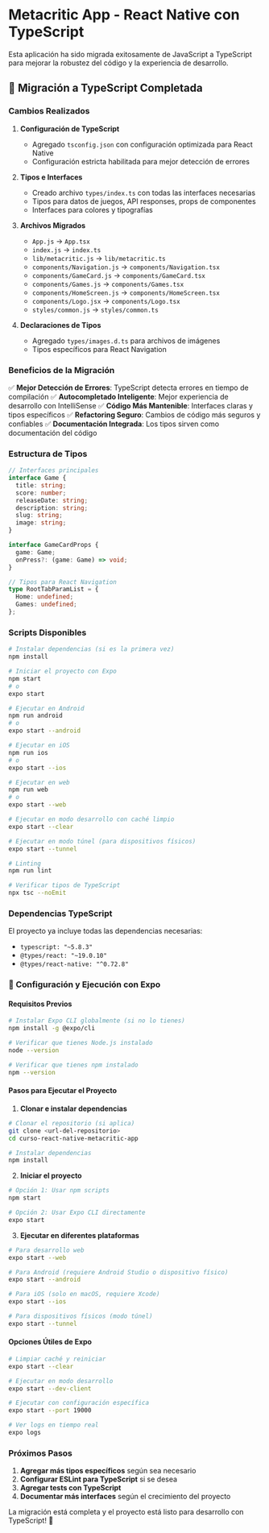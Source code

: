 # Metacritic App - React Native con TypeScript

Esta aplicación ha sido migrada exitosamente de JavaScript a TypeScript para mejorar la robustez del código y la experiencia de desarrollo.

## 🚀 Migración a TypeScript Completada

### Cambios Realizados

1. **Configuración de TypeScript**
   - Agregado `tsconfig.json` con configuración optimizada para React Native
   - Configuración estricta habilitada para mejor detección de errores

2. **Tipos e Interfaces**
   - Creado archivo `types/index.ts` con todas las interfaces necesarias
   - Tipos para datos de juegos, API responses, props de componentes
   - Interfaces para colores y tipografías

3. **Archivos Migrados**
   - `App.js` → `App.tsx`
   - `index.js` → `index.ts`
   - `lib/metacritic.js` → `lib/metacritic.ts`
   - `components/Navigation.js` → `components/Navigation.tsx`
   - `components/GameCard.js` → `components/GameCard.tsx`
   - `components/Games.js` → `components/Games.tsx`
   - `components/HomeScreen.js` → `components/HomeScreen.tsx`
   - `components/Logo.jsx` → `components/Logo.tsx`
   - `styles/common.js` → `styles/common.ts`

4. **Declaraciones de Tipos**
   - Agregado `types/images.d.ts` para archivos de imágenes
   - Tipos específicos para React Navigation

### Beneficios de la Migración

✅ **Mejor Detección de Errores**: TypeScript detecta errores en tiempo de compilación
✅ **Autocompletado Inteligente**: Mejor experiencia de desarrollo con IntelliSense
✅ **Código Más Mantenible**: Interfaces claras y tipos específicos
✅ **Refactoring Seguro**: Cambios de código más seguros y confiables
✅ **Documentación Integrada**: Los tipos sirven como documentación del código

### Estructura de Tipos

```typescript
// Interfaces principales
interface Game {
  title: string;
  score: number;
  releaseDate: string;
  description: string;
  slug: string;
  image: string;
}

interface GameCardProps {
  game: Game;
  onPress?: (game: Game) => void;
}

// Tipos para React Navigation
type RootTabParamList = {
  Home: undefined;
  Games: undefined;
};
```

### Scripts Disponibles

```bash
# Instalar dependencias (si es la primera vez)
npm install

# Iniciar el proyecto con Expo
npm start
# o
expo start

# Ejecutar en Android
npm run android
# o
expo start --android

# Ejecutar en iOS
npm run ios
# o
expo start --ios

# Ejecutar en web
npm run web
# o
expo start --web

# Ejecutar en modo desarrollo con caché limpio
expo start --clear

# Ejecutar en modo túnel (para dispositivos físicos)
expo start --tunnel

# Linting
npm run lint

# Verificar tipos de TypeScript
npx tsc --noEmit
```

### Dependencias TypeScript

El proyecto ya incluye todas las dependencias necesarias:
- `typescript: "~5.8.3"`
- `@types/react: "~19.0.10"`
- `@types/react-native: "^0.72.8"`

### 🚀 Configuración y Ejecución con Expo

#### Requisitos Previos
```bash
# Instalar Expo CLI globalmente (si no lo tienes)
npm install -g @expo/cli

# Verificar que tienes Node.js instalado
node --version

# Verificar que tienes npm instalado
npm --version
```

#### Pasos para Ejecutar el Proyecto

1. **Clonar e instalar dependencias**
```bash
# Clonar el repositorio (si aplica)
git clone <url-del-repositorio>
cd curso-react-native-metacritic-app

# Instalar dependencias
npm install
```

2. **Iniciar el proyecto**
```bash
# Opción 1: Usar npm scripts
npm start

# Opción 2: Usar Expo CLI directamente
expo start
```

3. **Ejecutar en diferentes plataformas**
```bash
# Para desarrollo web
expo start --web

# Para Android (requiere Android Studio o dispositivo físico)
expo start --android

# Para iOS (solo en macOS, requiere Xcode)
expo start --ios

# Para dispositivos físicos (modo túnel)
expo start --tunnel
```

#### Opciones Útiles de Expo

```bash
# Limpiar caché y reiniciar
expo start --clear

# Ejecutar en modo desarrollo
expo start --dev-client

# Ejecutar con configuración específica
expo start --port 19000

# Ver logs en tiempo real
expo logs
```

### Próximos Pasos

1. **Agregar más tipos específicos** según sea necesario
2. **Configurar ESLint para TypeScript** si se desea
3. **Agregar tests con TypeScript**
4. **Documentar más interfaces** según el crecimiento del proyecto

La migración está completa y el proyecto está listo para desarrollo con TypeScript! 🎉 